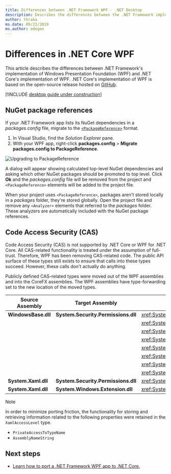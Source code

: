 ```yaml
---
title: Differences between .NET Framework WPF - .NET Desktop
description: Describes the differences between the .NET Framework implementation of Windows Presentation Foundation (WPF) and .NET Core WPF. When migrating your app, you should consider these incompatibilities.
author: thraka
ms.date: 09/21/2019
ms.author: adegeo
---
```


# Differences in .NET Core WPF

This article describes the differences between .NET Framework's implementation of Windows Presentation Foundation (WPF) and .NET Core's implementation of WPF. .NET Core's implementation of WPF is based on the open-source release hosted on [GitHub](https://github.com/dotnet/wpf).

[!INCLUDE [desktop guide under construction](../../../includes/desktop-guide-preview-note.md)]

## NuGet package references

If your .NET Framework app lists its NuGet dependencies in a *packages.config* file, migrate to the [`<PackageReference>`](/nuget/consume-packages/package-references-in-project-files) format.

01. In Visual Studio, find the *Solution Explorer* pane.
01. With your WPF app, right-click **packages.config** > **Migrate packages.config to PackageReference**.

![Upgrading to PackageReference](media/differences-from-net-framework/package-reference-migration.png)

A dialog will appear showing calculated top-level NuGet dependencies and asking which other NuGet packages should be promoted to top level. Click **Ok** and the *packages.config* file will be removed from the project and `<PackageReference>` elements will be added to the project file.

When your project uses `<PackageReference>`, packages aren't stored locally in a *packages* folder, they're stored globally. Open the project file and remove any `<Analyzer>` elements that referred to the *packages* folder. These analyzers are automatically included with the NuGet package references.

## Code Access Security (CAS)

Code Access Security (CAS) is not supported by .NET Core or WPF for .NET Core. All CAS-related functionality is treated under the assumption of full-trust. Therefore, WPF has been removing CAS-related code. The public API surface of these types still exists to ensure that calls into these types succeed. However, these calls don't actually do anything.

Publicly defined CAS-related types were moved out of the WPF assemblies and into the CoreFX assemblies. The WPF assemblies have type-forwarding set to the new location of the moved types.

| Source Assembly | Target Assembly | Type                |
| --------------- | --------------- | ------------------- |
| **WindowsBase.dll** | **System.Security.Permissions.dll** | <xref:System.Security.Permissions.MediaPermission> |
|                     |                                     | <xref:System.Security.Permissions.MediaPermissionAttribute> |
|                     |                                     | <xref:System.Security.Permissions.MediaPermissionAudio> |
|                     |                                     | <xref:System.Security.Permissions.MediaPermissionImage> |
|                     |                                     | <xref:System.Security.Permissions.MediaPermissionVideo> |
|                     |                                     | <xref:System.Security.Permissions.WebBrowserPermission> |
|                     |                                     | <xref:System.Security.Permissions.WebBrowserPermissionAttribute> |
|                     |                                     | <xref:System.Security.Permissions.WebBrowserPermissionLevel> |
| **System.Xaml.dll** | **System.Security.Permissions.dll** | <xref:System.Xaml.Permissions.XamlLoadPermission> |
| **System.Xaml.dll** | **System.Windows.Extension.dll**    | <xref:System.Xaml.Permissions.XamlAccessLevel><br/> |

> [!NOTE]
> In order to minimize porting friction, the functionality for storing and retrieving information related to the following properties were retained in the `XamlAccessLevel` type.  
> - `PrivateAccessToTypeName`
> - `AssemblyNameString`

## Next steps

- [Learn how to port a .NET Framework WPF app to .NET Core.](convert-project-from-net-framework.md)
